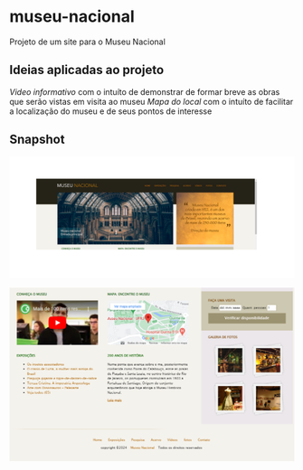 # museu-nacional
Projeto de um site para o Museu Nacional
## Ideias aplicadas ao projeto
*Video informativo*
com o intuíto de demonstrar de formar breve as obras que serão vistas em visita ao museu
*Mapa do local*
com o intuíto de facilitar a localização do museu e de seus pontos de interesse
## Snapshot
![museu-nacional](https://github.com/OlivierNdeye/museu-nacional/blob/main/img/snapshot.png)

![museu-nacional](https://github.com/OlivierNdeye/museu-nacional/blob/main/img/snapshot_-_museu_-_inferior.png)